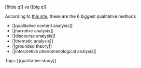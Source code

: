 [[little q]] vs [[big q]]

According to [this site](https://gradcoach.com/qualitative-data-analysis-methods/), these are the 6 biggest qualitative methods

 - [[qualitative content analysis]]
 - [[narrative analysis]]
 - [[discourse analysis]]
 - [[thematic analysis]]
 - [[grounded theory]]
 - [[interpretive phenomenological analysis]]

Tags: [[qualitative study]]
